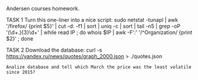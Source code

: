 Andersen courses homework.

TASK 1
	Turn this one-liner into a nice script:
sudo netstat -tunapl | awk '/firefox/ {print $5}' | cut -d: -f1 | sort | uniq -c | sort | tail -n5 | grep -oP '(\d+\.){3}\d+' | while read IP ; do whois $IP | awk -F':' '/^Organization/ {print $2}' ; done


TASK 2
	Download the database:
curl -s https://yandex.ru/news/quotes/graph_2000.json > ./quotes.json

	Analize database and tell which March the price was the least volatile since 2015?
